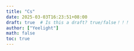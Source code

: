 ```yaml
---
title: "Cs"
date: 2025-03-03T16:23:51+08:00
draft: true  # Is this a draft? true/false！！！
author: ["Yeelight"]
math: false
toc: true
---
```

